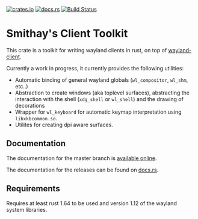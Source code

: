 [![crates.io](https://img.shields.io/crates/v/smithay-client-toolkit.svg)](https://crates.io/crates/smithay-client-toolkit)
[![docs.rs](https://docs.rs/smithay-client-toolkit/badge.svg)](https://docs.rs/smithay-client-toolkit)
[![Build Status](https://github.com/Smithay/client-toolkit/workflows/Continuous%20Integration/badge.svg)](https://github.com/Smithay/client-toolkit/actions?query=workflow%3A%22Continuous+Integration%22)

# Smithay's Client Toolkit

This crate is a toolkit for writing wayland clients in rust, on top of [wayland-client](https://crates.io/crates/wayland-client).

Currently a work in progress, it currently provides the following utilities:

- Automatic binding of general wayland globals (`wl_compositor`, `wl_shm`, etc..)
- Abstraction to create windows (aka toplevel surfaces), abstracting the interaction
  with the shell (`xdg_shell` or `wl_shell`) and the drawing of decorations
- Wrapper for `wl_keyboard` for automatic keymap interpretation using `libxkbcommon.so`.
- Utilites for creating dpi aware surfaces.

## Documentation

The documentation for the master branch is [available online](https://smithay.github.io/client-toolkit/).

The documentation for the releases can be found on [docs.rs](https://docs.rs/smithay-client-toolkit).

## Requirements

Requires at least rust 1.64 to be used and version 1.12 of the wayland system
libraries.
